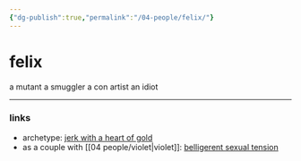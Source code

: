 ```yaml
---
{"dg-publish":true,"permalink":"/04-people/felix/"}
---
```


# felix

a mutant
a smuggler
a con artist
an idiot

---
### links
- archetype: [jerk with a heart of gold](https://tvtropes.org/pmwiki/pmwiki.php/Main/JerkWithAHeartOfGold)
- as a couple with [[04 people/violet\|violet]]: [belligerent sexual tension](https://tvtropes.org/pmwiki/pmwiki.php/Main/BelligerentSexualTension)
